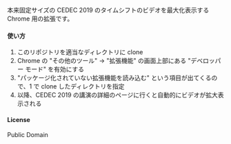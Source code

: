 本来固定サイズの CEDEC 2019 のタイムシフトのビデオを最大化表示する Chrome 用の拡張です。

#### 使い方
1. このリポジトリを適当なディレクトリに clone
2. Chrome の "その他のツール" -> "拡張機能" の画面上部にある "デベロッパー モード" を有効にする
3. "パッケージ化されていない拡張機能を読み込む" という項目が出てくるので、1 で clone したディレクトリを指定
4. 以降、CEDEC 2019 の講演の詳細のページに行くと自動的にビデオが拡大表示される

#### License
Public Domain